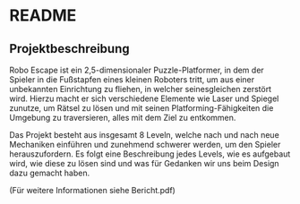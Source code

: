 # README
## Projektbeschreibung
Robo Escape ist ein 2,5-dimensionaler Puzzle-Platformer, in dem der Spieler in die Fußstapfen eines
kleinen Roboters tritt, um aus einer unbekannten Einrichtung zu fliehen, in welcher seinesgleichen
zerstört wird. Hierzu macht er sich verschiedene Elemente wie Laser und Spiegel zunutze, um Rätsel
zu lösen und mit seinen Platforming-Fähigkeiten die Umgebung zu traversieren, alles mit dem Ziel zu
entkommen.

Das Projekt besteht aus insgesamt 8 Leveln, welche nach und nach neue Mechaniken einführen und
zunehmend schwerer werden, um den Spieler herauszufordern. Es folgt eine Beschreibung jedes
Levels, wie es aufgebaut wird, wie diese zu lösen sind und was für Gedanken wir uns beim Design dazu
gemacht haben.

(Für weitere Informationen siehe Bericht.pdf)

